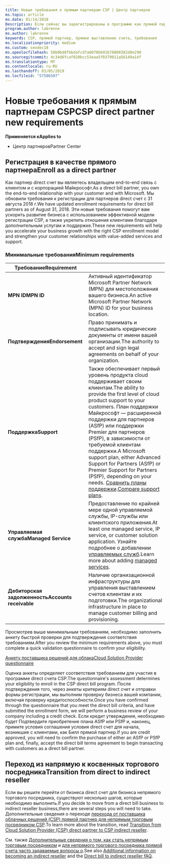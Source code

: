 ```yaml
---
title: Новые требования к прямым партнерам CSP | Центр партнеров
ms.topic: article
ms.date: 01/14/2018
Description: Если сейчас вы зарегистрированы в программе как прямой партнер CSP, рекомендуем вам подготовиться к обеспечить соблюдение этих требований службы и обновленную поддержку.
program.author: labrenne
ms.author: labrenne
keywords: CSP, прямой партнер, прямое выставление счета, требования
ms.localizationpriority: medium
ms.custom: seodec18
ms.openlocfilehash: 58b0bd8fbbdafcd7a6070b691b78800382d8e290
ms.sourcegitcommit: 4c34d6fcaf020bcc53eaa5f0379011a56149a14f
ms.translationtype: MT
ms.contentlocale: ru-RU
ms.lasthandoff: 03/05/2019
ms.locfileid: "57586507"
---
```

# <a name="csp-direct-partner-new-requirements"></a><span data-ttu-id="30843-104">Новые требования к прямым партнерам CSP</span><span class="sxs-lookup"><span data-stu-id="30843-104">CSP direct partner new requirements</span></span>

<span data-ttu-id="30843-105">**Применяется к**</span><span class="sxs-lookup"><span data-stu-id="30843-105">**Applies to**</span></span>

- <span data-ttu-id="30843-106">Центр партнеров</span><span class="sxs-lookup"><span data-stu-id="30843-106">Partner Center</span></span>

## <a name="enroll-as-a-direct-partner"></a><span data-ttu-id="30843-107">Регистрация в качестве прямого партнера</span><span class="sxs-lookup"><span data-stu-id="30843-107">Enroll as a direct partner</span></span>

<span data-ttu-id="30843-108">Как партнер direct счет вы являетесь владельцем end-to-end связь с клиентом и с корпорацией Майкрософт.</span><span class="sxs-lookup"><span data-stu-id="30843-108">As a direct bill partner, you own the end-to-end relationship with your customer and with Microsoft.</span></span> <span data-ttu-id="30843-109">Мы обновили требования к регистрации для партнеров direct счет с 31 августа 2018 г.</span><span class="sxs-lookup"><span data-stu-id="30843-109">We have updated enrollment requirements for direct bill partners as of August 31, 2018.</span></span> <span data-ttu-id="30843-110">Эти новые требования помогут вам ускорить развитие бизнеса с использованием эффективной модели регистрации CSP, а также укрепить отношения клиентами благодаря дополнительным услугам и поддержке.</span><span class="sxs-lookup"><span data-stu-id="30843-110">These new requirements will help you accelerate your business growth with the right CSP enrollment model and strengthen your customer relationships with value-added services and support.</span></span> 

### <a name="minimum-requirements"></a><span data-ttu-id="30843-111">Минимальные требования</span><span class="sxs-lookup"><span data-stu-id="30843-111">Minimum requirements</span></span>

|<span data-ttu-id="30843-112">**Требование**</span><span class="sxs-lookup"><span data-stu-id="30843-112">**Requirement**</span></span>|                             |
|--------------------------------|--------------------------------------------------------------|
|<span data-ttu-id="30843-113">**MPN ID**</span><span class="sxs-lookup"><span data-stu-id="30843-113">**MPN ID**</span></span>   |<span data-ttu-id="30843-114">Активный идентификатор Microsoft Partner Network (MPN) для местоположения вашего бизнеса.</span><span class="sxs-lookup"><span data-stu-id="30843-114">An active Microsoft Partner Network (MPN) ID for your business location.</span></span>   |
|<span data-ttu-id="30843-115">**Подтверждения**</span><span class="sxs-lookup"><span data-stu-id="30843-115">**Endorsement**</span></span>   |<span data-ttu-id="30843-116">Право принимать и подписывать юридические документы от имени вашей организации.</span><span class="sxs-lookup"><span data-stu-id="30843-116">The authority to accept and sign legal agreements on behalf of your organization.</span></span>|
|<span data-ttu-id="30843-117">**Поддержка**</span><span class="sxs-lookup"><span data-stu-id="30843-117">**Support**</span></span>  |<span data-ttu-id="30843-118">Также обеспечивает первый уровень продукта cloud поддерживает своим клиентам.</span><span class="sxs-lookup"><span data-stu-id="30843-118">The ability to provide the first level of cloud product support to your customers.</span></span> <span data-ttu-id="30843-119">План поддержки Майкрософт — расширенной поддержки для партнеров (ASfP) или поддержки Premier для партнеров (PSfP), в зависимости от требуемой клиентам поддержки.</span><span class="sxs-lookup"><span data-stu-id="30843-119">A Microsoft support plan, either Advanced Support for Partners (ASfP) or Premier Support for Partners (PSfP), depending on your needs.</span></span> <span data-ttu-id="30843-120">[Сравнить планы поддержки](https://partner.microsoft.com/en-US/support/partnersupport).</span><span class="sxs-lookup"><span data-stu-id="30843-120">[Compare support plans](https://partner.microsoft.com/en-US/support/partnersupport).</span></span> |
|<span data-ttu-id="30843-121">**Управляемая служба**</span><span class="sxs-lookup"><span data-stu-id="30843-121">**Managed Service**</span></span>   |<span data-ttu-id="30843-122">Предоставление по крайней мере одной управляемой службы, IP-службы или клиентского приложения.</span><span class="sxs-lookup"><span data-stu-id="30843-122">At least one managed service, IP service, or customer solution application.</span></span> <span data-ttu-id="30843-123">Узнайте подробнее о добавлении [управляемых служб](https://partner.microsoft.com/en-US/business-opportunities/managed-services-provider).</span><span class="sxs-lookup"><span data-stu-id="30843-123">Learn more about adding [managed services](https://partner.microsoft.com/en-US/business-opportunities/managed-services-provider).</span></span>|
|<span data-ttu-id="30843-124">**Дебиторская задолженность**</span><span class="sxs-lookup"><span data-stu-id="30843-124">**Accounts receivable**</span></span> |<span data-ttu-id="30843-125">Наличие организационной инфраструктуры для управления выставлением счетов клиентам и их подготовки.</span><span class="sxs-lookup"><span data-stu-id="30843-125">The organizational infrastructure in place to manage customer billing and provisioning.</span></span> 

<span data-ttu-id="30843-126">Просмотрев выше минимальным требованиям, необходимо заполнить анкету быстрой проверки для подтверждения соответствия требованиям.</span><span class="sxs-lookup"><span data-stu-id="30843-126">After you review the minimum requirements above, you must complete a quick validation questionnaire to confirm your eligibility.</span></span> 

[<span data-ttu-id="30843-127">Анкету поставщика решений для облака</span><span class="sxs-lookup"><span data-stu-id="30843-127">Cloud Solution Provider questionnaire</span></span>](https://partner.microsoft.com/cloud-solution-provider/assessment)

<span data-ttu-id="30843-128">Оценка анкеты определяет соответствия требованиям для участия в программе direct счета CSP.</span><span class="sxs-lookup"><span data-stu-id="30843-128">The questionnaire's assessment determines your eligibility to enroll in the CSP direct bill program.</span></span> <span data-ttu-id="30843-129">После подтверждения того, через анкеты критериям direct счет и отправки формы регистрации, мы выполним проверку бизнеса вашей компании, включая проверку кредитоспособности.</span><span class="sxs-lookup"><span data-stu-id="30843-129">Once you have confirmed through the questionnaire that you meet the direct bill criteria, and have submitted the enrollment form, we will perform a business review of your company including a credit check.</span></span> <span data-ttu-id="30843-130">Если кредит утверждения, необходимо будет Подтвердите приобретение плана ASfP или PSfP и, наконец, примите условия соглашения условия direct счет для начала, возникшие с клиентами, как Билл прямой партнер.</span><span class="sxs-lookup"><span data-stu-id="30843-130">If you are credit approved, you will need to confirm the purchase of either an ASfP or PSfP plan and, finally, accept the direct bill terms agreement to begin transacting with customers as a direct bill partner.</span></span>

## <a name="transition-from-direct-to-indirect-reseller"></a><span data-ttu-id="30843-131">Переход из напрямую к косвенных торгового посредника</span><span class="sxs-lookup"><span data-stu-id="30843-131">Transition from direct to indirect reseller</span></span>

<span data-ttu-id="30843-132">Если вы решите перейти от бизнеса direct счет для бизнеса непрямого торгового посредника, существуют несколько шагов, которые необходимо выполнить.</span><span class="sxs-lookup"><span data-stu-id="30843-132">If you decide to move from a direct bill business to indirect reseller business,there are several steps you will need to take.</span></span> <span data-ttu-id="30843-133">Дополнительные сведения о переходе [перехода от поставщика облачных решений (CSP) прямой партнер для непрямым торговым посредником CSP](transition-direct-to-indirect.md).</span><span class="sxs-lookup"><span data-stu-id="30843-133">To learn more about the transition, read [Transition from Cloud Solution Provider (CSP) direct partner to CSP indirect reseller](transition-direct-to-indirect.md).</span></span> 

<span data-ttu-id="30843-134">См. также [Дополнительные сведения о том, как стать непрямым торговым посредником](https://assetsprod.microsoft.com/csp-directbill-to-indirect-transition.pdf) и [для непрямого торгового посредника прямой счета часто задаваемые вопросы о](https://assetsprod.microsoft.com/mpn/direct-bill-partner-faq.pdf).</span><span class="sxs-lookup"><span data-stu-id="30843-134">See also [Additional information on becoming an indirect reseller](https://assetsprod.microsoft.com/csp-directbill-to-indirect-transition.pdf) and the [Direct bill to indirect reseller fAQ](https://assetsprod.microsoft.com/mpn/direct-bill-partner-faq.pdf).</span></span>
